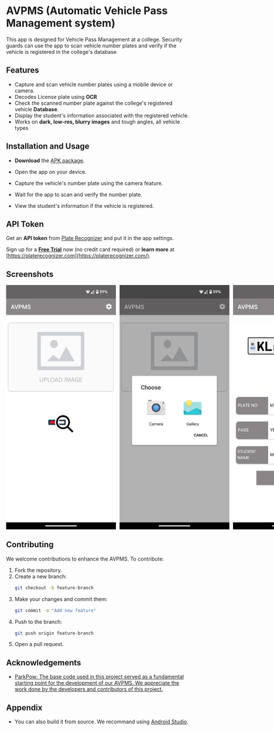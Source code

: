 
# AVPMS (Automatic Vehicle Pass Management system)

This app is designed for Vehicle Pass Management at a college. Security guards can use the app to scan vehicle number plates and verify if the vehicle is registered in the college's database


## Features
- Capture and scan vehicle number plates using a mobile device or camera.
- Decodes License plate using **OCR**
- Check the scanned number plate against the college's registered vehicle **Database**.
- Display the student's information associated with the registered vehicle.
- Works on **dark, low-res, blurry images** and tough angles, all vehicle types

## Installation and Usage

- **Download** the [APK package](https://github.com/Meghhaah/AVPMS/releases/tag/v1.0).

- Open the app on your device.
- Capture the vehicle's number plate using the camera feature.
- Wait for the app to scan and verify the number plate.
- View the student's information if the vehicle is registered.

## API Token

Get an **API token** from [Plate Recognizer](https://platerecognizer.com/) and put it in the app settings.

Sign up for a [**Free Trial**](https://app.platerecognizer.com/accounts/signup/?utm_source=github&amp;utm_medium=website) now (no credit card required) or **learn more** at [https://platerecognizer.com](https://platerecognizer.com/).

## Screenshots
<div style="display: flex; justify-content: space-between;">
  <img src="assets/Screenshot1.jpg" width="300" alt="1" style="margin-right: 10px;"/>
  <img src="assets/Screenshot2.jpg" width="300" alt="2" style="margin-right: 10px;"/>
  <img src="assets/Screenshot3.jpg" width="300" alt="3"/>
</div>

## Contributing
We welcome contributions to enhance the AVPMS. To contribute:
1. Fork the repository.
2. Create a new branch:
    ```bash
    git checkout -b feature-branch
    ```
3. Make your changes and commit them:
    ```bash
    git commit -m "Add new feature"
    ```
4. Push to the branch:
    ```bash
    git push origin feature-branch
    ```
5. Open a pull request.

## Acknowledgements

 - [ParkPow: The base code used in this project served as a fundamental starting point for the development of our AVPMS. We appreciate the work done by the developers and contributors of this project.](https://github.com/parkpow/alpr-anpr-android)

## Appendix
- You can also build it from source. We recommand using [Android Studio](https://developer.android.com/studio).
